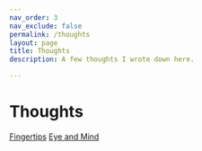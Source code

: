 ```yaml
---
nav_order: 3
nav_exclude: false
permalink: /thoughts
layout: page
title: Thoughts
description: A few thoughts I wrote down here. 

---
```


# Thoughts

[Fingertips](/fingertips)
[Eye and Mind](/eyeandmind)